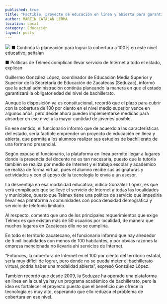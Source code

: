 ```yaml
---
published: true
title: "Factible, proyecto de educación en línea y abierta para garantizar bachillerato: Seduzac"
author: MARTIN CATALAN LERMA
location: Local
category: Educación
layout: posts
---
```


![](http://i.imgur.com/UJuy8BIm.jpg)
■ Continúa la planeación para lograr la cobertura a 100% en este nivel educativo, señalan 

■ Políticas de Telmex complican llevar servicio de Internet a todo el estado, explican

Guillermo González López, coordinador de Educación Media Superior y Superior de la Secretaría de Educación de Zacatecas (Seduzac), informó que la actual administración continúa planeando la manera en que el estado garantizará la obligatoriedad del nivel de bachillerato.

Aunque la disposición ya es constitucional, recordó que el plazo para cubrir con la cobertura de 100 por ciento en el nivel medio superior vence en algunos años, pero desde ahora pueden implementarse medidas para absorber en ese nivel a la mayor cantidad de jóvenes posible.

En ese sentido, el funcionario informó que de acuerdo a las características del estado, sería factible emprender un proyecto de educación en línea y abierta, que permita a los alumnos realizar sus estudios de bachillerato de una forma no presencial.

Según expuso el funcionario, la plataforma en línea permite llegar a lugares donde la presencia del docente no es tan necesaria, puesto que la tutoría también se realiza por medio de Internet y el trabajo escolar y académico se realiza de forma virtual, pues el alumno recibe sus asignaturas y actividades y con el apoyo de la tecnología lo envía a un asesor.

La desventaja en esa modalidad educativa, indicó González López, es que será complicado que se lleve el servicio de Internet a todas las localidades y municipios, puesto que Telmex tiene una política de servicio que impediría llevar esa plataforma a comunidades con poca densidad demográfica y servicio de telefonía limitado.

Al respecto, comentó que uno de los principales requerimientos que exige Telmex es que existan más de 50 usuarios por localidad, de manera que muchos lugares en Zacatecas  ello no se cumpliría.

En todo el territorio zacatecano, el funcionario informó que hay alrededor de 5 mil localidades con menos de 100 habitantes, y por obvias razones la empresa mencionada no llevaría ahí servicios de Internet.

“Entonces, la cobertura de Internet en el 100 por ciento del territorio estatal, sería muy difícil de lograr, pero donde no se pueda meter el bachillerato virtual, podría haber una modalidad abierta”, expresó González López.

También recordó que desde 2009, la Seduzac ha operado una plataforma en línea en la cual ya hay un programa académico de bachillerato, pero la idea es fortalecer el proyecto puesto que el beneficio que ofrece la tecnología es muy alto, esperando que ello reduzca el problema de cobertura en ese nivel.
